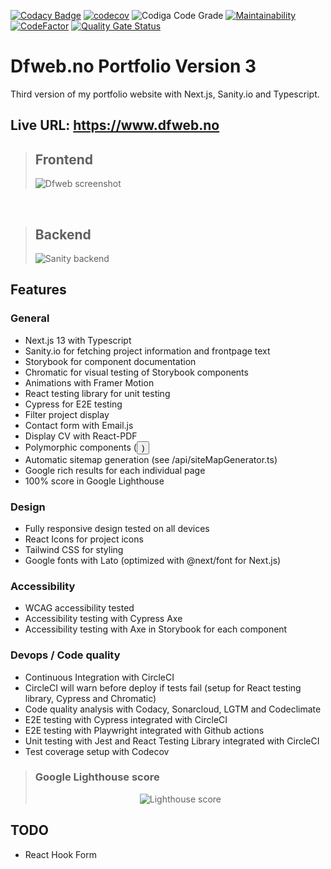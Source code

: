 [![Codacy Badge](https://app.codacy.com/project/badge/Grade/129bf1165c3a455fadb43ddf5f67e1bd)](https://www.codacy.com/gh/w3bdesign/dfweb-v3/dashboard) 
[![codecov](https://codecov.io/gh/w3bdesign/dfweb-v3/branch/master/graph/badge.svg?token=VML3KNGO0N)](https://codecov.io/gh/w3bdesign/dfweb-v3)
![Codiga Code Grade](https://api.codiga.io/project/35212/score/svg)
[![Maintainability](https://api.codeclimate.com/v1/badges/33332dce96e1dedcf0b7/maintainability)](https://codeclimate.com/github/w3bdesign/dfweb-v3/maintainability)
[![CodeFactor](https://www.codefactor.io/repository/github/w3bdesign/dfweb-v3/badge)](https://www.codefactor.io/repository/github/w3bdesign/dfweb-v3)
[![Quality Gate Status](https://sonarcloud.io/api/project_badges/measure?project=w3bdesign_dfweb-v3&metric=alert_status)](https://sonarcloud.io/summary/new_code?id=w3bdesign_dfweb-v3)
 
# Dfweb.no Portfolio Version 3

Third version of my portfolio website with Next.js, Sanity.io and Typescript.

## Live URL: <https://www.dfweb.no>

> ## Frontend
>
> <img src="https://user-images.githubusercontent.com/45217974/160189236-fa986737-f5a2-42bf-9008-50c59c13a645.png" alt="Dfweb screenshot" />

<br />

> ## Backend
>
> <img src="https://user-images.githubusercontent.com/45217974/163738342-3e8ecc1c-e0d0-4f1d-8fcf-cbbccc31a2d7.png" alt="Sanity backend" />

## Features

### General 

-   Next.js 13 with Typescript
-   Sanity.io for fetching project information and frontpage text
-   Storybook for component documentation
-   Chromatic for visual testing of Storybook components
-   Animations with Framer Motion
-   React testing library for unit testing
-   Cypress for E2E testing
-   Filter project display
-   Contact form with Email.js
-   Display CV with React-PDF
-   Polymorphic components (<Button />)
-   Automatic sitemap generation (see /api/siteMapGenerator.ts)
-   Google rich results for each individual page
-   100% score in Google Lighthouse

### Design

-   Fully responsive design tested on all devices
-   React Icons for project icons
-   Tailwind CSS for styling
-   Google fonts with Lato (optimized with @next/font for Next.js)

### Accessibility

-   WCAG accessibility tested
-   Accessibility testing with Cypress Axe
-   Accessibility testing with Axe in Storybook for each component

### Devops / Code quality

-   Continuous Integration with CircleCI
-   CircleCI will warn before deploy if tests fail (setup for React testing library, Cypress and Chromatic)
-   Code quality analysis with Codacy, Sonarcloud, LGTM and Codeclimate
-   E2E testing with Cypress integrated with CircleCI
-   E2E testing with Playwright integrated with Github actions
-   Unit testing with Jest and React Testing Library integrated with CircleCI
-   Test coverage setup with Codecov

> ### Google Lighthouse score
>
> <center><img src="https://user-images.githubusercontent.com/45217974/154784575-ec7c0df5-3724-4de0-b8ec-c0ee6ea42f6f.png" alt="Lighthouse score" /></center>

## TODO

-   React Hook Form
